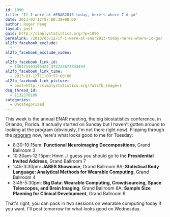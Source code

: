 ```yaml
---
id: 1090
title: "If I were at #ENAR2013 today, here's where I'd go"
date: 2013-03-12T07:00:39+00:00
author: Roger Peng
layout: post
guid: http://simplystatistics.org/?p=1090
permalink: /2013/03/12/if-i-were-at-enar2013-today-heres-where-id-go/
al2fb_facebook_exclude:
  - 
al2fb_facebook_exclude_video:
  - 
al2fb_facebook_link_id:
  - 136171103105421_472223672833494
al2fb_facebook_link_time:
  - 2013-03-12T11:00:57+00:00
al2fb_facebook_link_picture:
  - post=http://simplystatistics.org/?al2fb_image=1
dsq_thread_id:
  - 1132370109
categories:
  - Uncategorized
---
```

This week is the annual ENAR meeting, the big biostatistics conference, in Orlando, Florida. It actually started on Sunday but I haven't gotten around to looking at the program (obviously, I'm not there right now). Flipping through the [program](http://www.enar.org/meetings2013/2013_program.pdf) now, here's what looks good to me for Tuesday:

  * <span style="line-height: 16px">8:30-10:15am: <strong>Functional Neuroimaging Decompositions</strong>, Grand Ballroom 3 </span>
  * 10:30am-12:15pm: Hmm...I guess you should go to the **Presidential Invited Address**, Grand Ballroom 7
  * 1:45-3:30pm: **JABES Showcase**, Grand Ballroom 8A; **Statistical Body Language: Analytical Methods for Wearable Computing**, Grand Ballroom 4
  * 3:45-5:30pm: **Big Data: Wearable Computing, Crowdsourcing, Space Telescopes, and Brain Imaging**, Grand Ballroom 8A; **Sample Size Planning for Clinical Development**, Grand Ballroom 6

That's right, you can pack in _two_ sessions on wearable computing today if you want. I'll post tomorrow for what looks good on Wednesday.